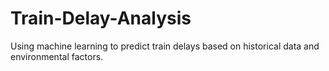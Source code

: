 # Train-Delay-Analysis
Using machine learning to predict train delays based on historical data and environmental factors.
